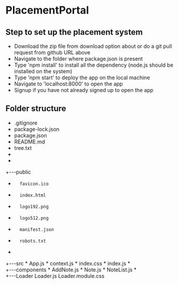 # PlacementPortal
 
## Step to set up the placement system

* Download the zip file from download option about or do a git pull request from github URL above
* Navigate to the folder where package.json is present
* Type 'npm install' to install all the dependency (node.js should be installed on the system)
* Type 'npm start' to deploy the app on the local machine
* Navigate to 'localhost:8000' to open the app
* Signup if you have not already signed up to open the app

## Folder structure


*   .gitignore
*   package-lock.json
*   package.json
*   README.md
*   tree.txt
*
*           
+---public
*       favicon.ico
*       index.html
*       logo192.png
*       logo512.png
*       manifest.json
*       robots.txt
*       
+---src
    *   App.js
    *   context.js
    *   index.css
    *   index.js
    *   
    +---components
        *   AddNote.js
        *   Note.js
        *   NoteList.js
        *   
        +---Loader
                Loader.js
                Loader.module.css
                
